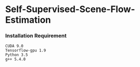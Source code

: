 # Self-Supervised-Scene-Flow-Estimation

### Installation Requirement
    CUDA 9.0  
    Tensorflow-gpu 1.9
    Python 3.5
    g++ 5.4.0
